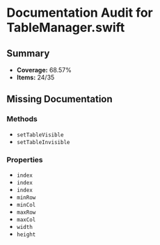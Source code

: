 # Documentation Audit for TableManager.swift

## Summary

- **Coverage:** 68.57%
- **Items:** 24/35

## Missing Documentation

### Methods
- `setTableVisible`
- `setTableInvisible`

### Properties
- `index`
- `index`
- `index`
- `minRow`
- `minCol`
- `maxRow`
- `maxCol`
- `width`
- `height`
